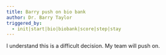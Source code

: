 ```yaml
---
title: Barry push on bio bank
author: Dr. Barry Taylor
triggered_by:
  - init|start|bio|biobank|score|step|stay
---
```

I understand this is a difficult decision. My team will push on.
